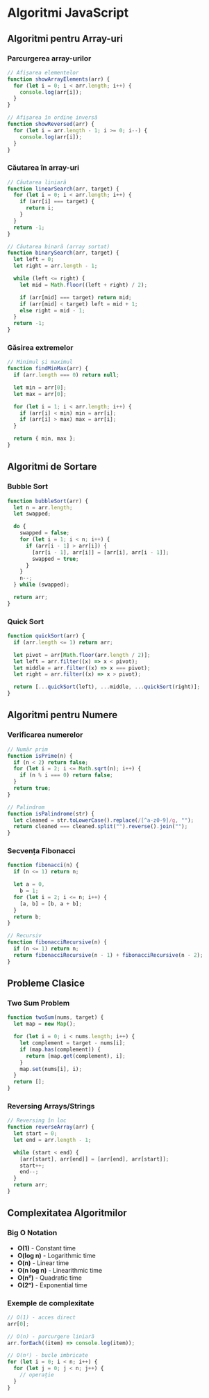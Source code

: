 # Algoritmi JavaScript

## Algoritmi pentru Array-uri

### Parcurgerea array-urilor

```javascript
// Afișarea elementelor
function showArrayElements(arr) {
  for (let i = 0; i < arr.length; i++) {
    console.log(arr[i]);
  }
}

// Afișarea în ordine inversă
function showReversed(arr) {
  for (let i = arr.length - 1; i >= 0; i--) {
    console.log(arr[i]);
  }
}
```

### Căutarea în array-uri

```javascript
// Căutarea liniară
function linearSearch(arr, target) {
  for (let i = 0; i < arr.length; i++) {
    if (arr[i] === target) {
      return i;
    }
  }
  return -1;
}

// Căutarea binară (array sortat)
function binarySearch(arr, target) {
  let left = 0;
  let right = arr.length - 1;

  while (left <= right) {
    let mid = Math.floor((left + right) / 2);

    if (arr[mid] === target) return mid;
    if (arr[mid] < target) left = mid + 1;
    else right = mid - 1;
  }
  return -1;
}
```

### Găsirea extremelor

```javascript
// Minimul și maximul
function findMinMax(arr) {
  if (arr.length === 0) return null;

  let min = arr[0];
  let max = arr[0];

  for (let i = 1; i < arr.length; i++) {
    if (arr[i] < min) min = arr[i];
    if (arr[i] > max) max = arr[i];
  }

  return { min, max };
}
```

## Algoritmi de Sortare

### Bubble Sort

```javascript
function bubbleSort(arr) {
  let n = arr.length;
  let swapped;

  do {
    swapped = false;
    for (let i = 1; i < n; i++) {
      if (arr[i - 1] > arr[i]) {
        [arr[i - 1], arr[i]] = [arr[i], arr[i - 1]];
        swapped = true;
      }
    }
    n--;
  } while (swapped);

  return arr;
}
```

### Quick Sort

```javascript
function quickSort(arr) {
  if (arr.length <= 1) return arr;

  let pivot = arr[Math.floor(arr.length / 2)];
  let left = arr.filter((x) => x < pivot);
  let middle = arr.filter((x) => x === pivot);
  let right = arr.filter((x) => x > pivot);

  return [...quickSort(left), ...middle, ...quickSort(right)];
}
```

## Algoritmi pentru Numere

### Verificarea numerelor

```javascript
// Număr prim
function isPrime(n) {
  if (n < 2) return false;
  for (let i = 2; i <= Math.sqrt(n); i++) {
    if (n % i === 0) return false;
  }
  return true;
}

// Palindrom
function isPalindrome(str) {
  let cleaned = str.toLowerCase().replace(/[^a-z0-9]/g, "");
  return cleaned === cleaned.split("").reverse().join("");
}
```

### Secvența Fibonacci

```javascript
function fibonacci(n) {
  if (n <= 1) return n;

  let a = 0,
    b = 1;
  for (let i = 2; i <= n; i++) {
    [a, b] = [b, a + b];
  }
  return b;
}

// Recursiv
function fibonacciRecursive(n) {
  if (n <= 1) return n;
  return fibonacciRecursive(n - 1) + fibonacciRecursive(n - 2);
}
```

## Probleme Clasice

### Two Sum Problem

```javascript
function twoSum(nums, target) {
  let map = new Map();

  for (let i = 0; i < nums.length; i++) {
    let complement = target - nums[i];
    if (map.has(complement)) {
      return [map.get(complement), i];
    }
    map.set(nums[i], i);
  }
  return [];
}
```

### Reversing Arrays/Strings

```javascript
// Reversing în loc
function reverseArray(arr) {
  let start = 0;
  let end = arr.length - 1;

  while (start < end) {
    [arr[start], arr[end]] = [arr[end], arr[start]];
    start++;
    end--;
  }
  return arr;
}
```

## Complexitatea Algoritmilor

### Big O Notation

- **O(1)** - Constant time
- **O(log n)** - Logarithmic time
- **O(n)** - Linear time
- **O(n log n)** - Linearithmic time
- **O(n²)** - Quadratic time
- **O(2ⁿ)** - Exponential time

### Exemple de complexitate

```javascript
// O(1) - acces direct
arr[0];

// O(n) - parcurgere liniară
arr.forEach((item) => console.log(item));

// O(n²) - bucle imbricate
for (let i = 0; i < n; i++) {
  for (let j = 0; j < n; j++) {
    // operație
  }
}
```
